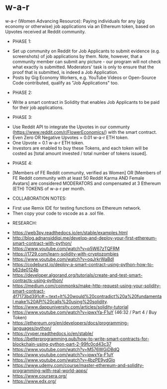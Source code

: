 # w-a-r

w-a-r (Women Advancing Resource): Paying individuals for any (gig economy or otherwise) job applications via an Ethereum token, based on Upvotes received at Reddit community.

- PHASE 1:

* Set up community on Reddit for Job Applicants to submit evidence (e.g. screenshots) of job applications by them. Note, however, that a community member can submit any picture - our program will not check what exactly is submitted. Moderators' task is only to ensure that the proof that is submitted, is indeed a Job Application.
* Posts by Gig Economy Workers, e.g. YouTube Videos or Open-Source Code contributed, qualify as "Job Applications" too.

- PHASE 2:

* Write a smart contract in Solidity that enables Job Applicants to be paid for their job applications.

- PHASE 3:

* Use Reddit API to integrate the Upvotes in our communty (https://www.reddit.com/r/FlowerEconomics/) with the smart contract.
* Even Zero OR Negative Upvotes = 0.01 w-a-r ETH token.
* One Upvote = 0.1 w-a-r ETH token.
* Investors are enabled to buy these Tokens, and each token will be costed as [total amount invested / total number of tokens issued].

- PHASE 4:

* [Members of FE Reddit community, verified as Women] OR [Members of FE Reddit community with at least 50 Reddit Karma AND Female Avatars] are considered MODERATORS and compensated at 3 Ethereum (ETH) TOKENS of w-a-r per month.

- COLLABORATION NOTES:

* First use Remix IDE for testing functions on Ethereum network.
* Then copy your code to vscode as a .sol file.

- RESEARCH:

* https://web3py.readthedocs.io/en/stable/examples.html
* http://blog.adnansiddiqi.me/develop-and-deploy-your-first-ethereum-smart-contract-with-python/
* https://www.youtube.com/watch?v=p5W67zTQFRM
* https://1729.com/learn-solidity-with-cryptozombies
* https://www.youtube.com/watch?v=oqJrkrWaBdI
* https://codeburst.io/deploy-a-smart-contract-using-python-how-to-b62de0124b
* https://developer.algorand.org/tutorials/create-and-test-smart-contracts-using-python/
* https://medium.com/coinmonks/make-http-request-using-your-solidity-smart-contract-4f7173bd391c#:~:text=It%20would%20contradict%20a%20fundamental,make%20API%20calls%20using%20solidity.
* https://www.dappuniversity.com/articles/solidity-tutorial
* https://www.youtube.com/watch?v=ipwxYa-F1uY (46:32 / Part 4 / Buy Token)
* https://ethereum.org/en/developers/docs/programming-languages/python/
* https://vyper.readthedocs.io/en/stable/
* https://betterprogramming.pub/how-to-write-smart-contracts-for-blockchain-using-python-part-2-99fc0cd43c37
* https://www.youtube.com/watch?v=M576WGiDBdQ
* https://www.youtube.com/watch?v=ipwxYa-F1uY
* https://www.youtube.com/watch?v=4bzPE9ydGlo
* https://www.udemy.com/course/master-ethereum-and-solidity-programming-with-real-world-apps/
* https://www.coursera.org/
* https://www.edx.org/
